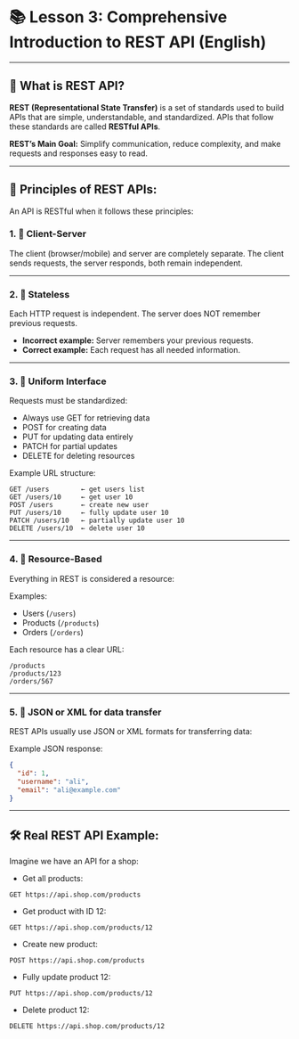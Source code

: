 # 📚 Lesson 3: Comprehensive Introduction to REST API (English)

---

## 🔖 What is REST API?

**REST (Representational State Transfer)** is a set of standards used to build APIs that are simple, understandable, and standardized. APIs that follow these standards are called **RESTful APIs**.

**REST’s Main Goal:**
Simplify communication, reduce complexity, and make requests and responses easy to read.

---

## 📌 Principles of REST APIs:

An API is RESTful when it follows these principles:

### 1. 🔹 **Client-Server**

The client (browser/mobile) and server are completely separate. The client sends requests, the server responds, both remain independent.

---

### 2. 🔹 **Stateless**

Each HTTP request is independent. The server does NOT remember previous requests.

* **Incorrect example:**
  Server remembers your previous requests.
* **Correct example:**
  Each request has all needed information.

---

### 3. 🔹 **Uniform Interface**

Requests must be standardized:

* Always use GET for retrieving data
* POST for creating data
* PUT for updating data entirely
* PATCH for partial updates
* DELETE for deleting resources

Example URL structure:

```
GET /users        ← get users list
GET /users/10     ← get user 10
POST /users       ← create new user
PUT /users/10     ← fully update user 10
PATCH /users/10   ← partially update user 10
DELETE /users/10  ← delete user 10
```

---

### 4. 🔹 **Resource-Based**

Everything in REST is considered a resource:

Examples:

* Users (`/users`)
* Products (`/products`)
* Orders (`/orders`)

Each resource has a clear URL:

```
/products
/products/123
/orders/567
```

---

### 5. 🔹 **JSON or XML for data transfer**

REST APIs usually use JSON or XML formats for transferring data:

Example JSON response:

```json
{
  "id": 1,
  "username": "ali",
  "email": "ali@example.com"
}
```

---

## 🛠️ **Real REST API Example:**

Imagine we have an API for a shop:

* Get all products:

```
GET https://api.shop.com/products
```

* Get product with ID 12:

```
GET https://api.shop.com/products/12
```

* Create new product:

```
POST https://api.shop.com/products
```

* Fully update product 12:

```
PUT https://api.shop.com/products/12
```

* Delete product 12:

```
DELETE https://api.shop.com/products/12
```

